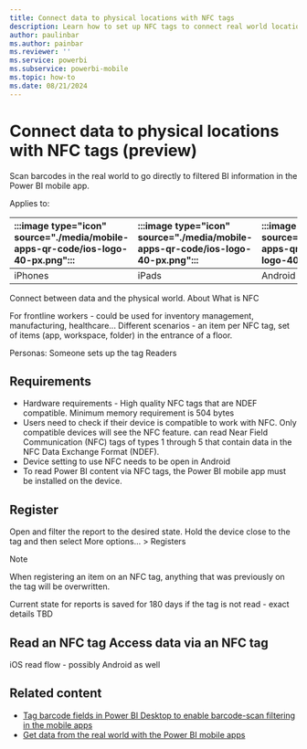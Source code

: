 ```yaml
---
title: Connect data to physical locations with NFC tags
description: Learn how to set up NFC tags to connect real world locations with filtered BI information in the Power BI mobile app.
author: paulinbar
ms.author: painbar
ms.reviewer: ''
ms.service: powerbi
ms.subservice: powerbi-mobile
ms.topic: how-to
ms.date: 08/21/2024
---
```


# Connect data to physical locations with NFC tags (preview)

Scan barcodes in the real world to go directly to filtered BI information in the Power BI mobile app.

Applies to:

| :::image type="icon" source="./media/mobile-apps-qr-code/ios-logo-40-px.png"::: | :::image type="icon" source="./media/mobile-apps-qr-code/ios-logo-40-px.png"::: | :::image type="icon" source="././media/mobile-apps-qr-code/android-logo-40-px.png"::: | :::image type="icon" source="././media/mobile-apps-qr-code/android-logo-40-px.png"::: |
|:--- |:--- |:--- |:--- |
|iPhones |iPads |Android phones |Android tablets |




Connect between data and the physical world.
About
What is NFC

For frontline workers - could be used for inventory management, manufacturing, healthcare...
Different scenarios - an item per NFC tag, set of items (app, workspace, folder) in the entrance of a floor.

Personas:
Someone sets up the tag
Readers

## Requirements

* Hardware requirements - High quality NFC tags that are NDEF compatible. Minimum memory requirement is 504 bytes
* Users need to check if their device is compatible to work with NFC. Only compatible devices will see the NFC feature. can read Near Field Communication (NFC) tags of types 1 through 5 that contain data in the NFC Data Exchange Format (NDEF).
* Device setting to use NFC needs to be open in Android
* To read Power BI content via NFC tags, the Power BI mobile app must be installed on the device.

## Register 
Open and filter the report to the desired state.
Hold the device close to the tag and then select More options... > Registers
> [!NOTE]
> When registering an item on an NFC tag, anything that was previously on the tag will be overwritten.
>
> Current state for reports is saved for 180 days if the tag is not read - exact details TBD

## Read an NFC tag Access data via an NFC tag

iOS read flow - possibly Android as well

## Related content

- [Tag barcode fields in Power BI Desktop to enable barcode-scan filtering in the mobile apps](../../transform-model/desktop-mobile-barcodes.md)
- [Get data from the real world with the Power BI mobile apps](mobile-apps-data-in-real-world-context.md)
